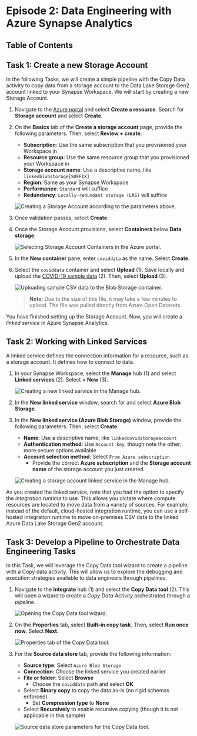 # Episode 2: Data Engineering with Azure Synapse Analytics

## Table of Contents

## Task 1: Create a new Storage Account

In the following Tasks, we will create a simple pipeline with the Copy Data activity to copy data from a storage account to the Data Lake Storage Gen2 account linked to your Synapse Workspace. We will start by creating a new Storage Account.

1. Navigate to the [Azure portal](portal.azure.com) and select **Create a resource**. Search for **Storage account** and select **Create**.

2. On the **Basics** tab of the **Create a storage account** page, provide the following parameters. Then, select **Review + create**.

    - **Subscription**: Use the same subscription that you provisioned your Workspace in
    - **Resource group**: Use the same resource group that you provisioned your Workspace in
    - **Storage account name**: Use a descriptive name, like `linkedblobstorage[SUFFIX]`
    - **Region**: Same as your Synapse Workspace
    - **Performance**: `Standard` will suffice
    - **Redundancy**: `Locally-redundant storage (LRS)` will suffice

    ![Creating a Storage Account according to the parameters above.](./media/provision-storage-account.png "Creating a new Storage Account")

3. Once validation passes, select **Create**.

4. Once the Storage Account provisions, select **Containers** below **Data storage**.

    ![Selecting Storage Account Containers in the Azure portal.](./media/select-containers.png "Storage Account Containers")

5. In the **New container** pane, enter `coviddata` as the name. Select **Create**.

6. Select the `coviddata` container and select **Upload** (1). Save locally and upload the [COVID-19 sample data](https://pandemicdatalake.blob.core.windows.net/public/curated/covid-19/bing_covid-19_data/latest/bing_covid-19_data.csv) (2). Then, select **Upload** (3).

    ![Uploading sample CSV data to the Blob Storage container.](./media/upload-sample-data.png "Uploading sample data")

    >**Note**: Due to the size of this file, it may take a few minutes to upload. The file was pulled directly from Azure Open Datasets.

You have finished setting up the Storage Account. Now, you will create a *linked service* in Azure Synapse Analytics.

## Task 2: Working with Linked Services

A linked service defines the connection information for a resource, such as a storage account. It defines how to connect to data.

1. In your Synapse Workspace, select the **Manage** hub (1) and select **Linked services** (2). Select **+ New** (3).

    ![Creating a new linked service in the Manage hub.](./media/create-new-linked-service.png "Creating a new linked service")

2. In the **New linked service** window, search for and select **Azure Blob Storage**.

3. In the **New linked service (Azure Blob Storage)** window, provide the following parameters. Then, select **Create**.

    - **Name**: Use a descriptive name, like `linkedcovidstorageaccount`
    - **Authentication method**: Use `Account key`, though note the other, more secure options available
    - **Account selection method**: Select `From Azure subscription`
      - Provide the correct **Azure subscription** and the **Storage account name** of the storage account you just created

    ![Creating a storage account linked service in the Manage hub.](./media/new-linked-service.png "Storage account linked service")

As you created the linked service, note that you had the option to specify the *integration runtime* to use. This allows you dictate where compute resources are located to move data from a variety of sources. For example, instead of the default, cloud-hosted integration runtime, you can use a self-hosted integration runtime to move on-premises CSV data to the linked Azure Data Lake Storage Gen2 account.

## Task 3: Develop a Pipeline to Orchestrate Data Engineering Tasks

In this Task, we will leverage the Copy Data tool wizard to create a pipeline with a Copy data activity. This will allow us to explore the debugging and execution strategies available to data engineers through pipelines.

1. Navigate to the **Integrate** hub (1) and select the **Copy Data tool** (2). This will open a wizard to create a *Copy Data Activity* orchestrated through a *pipeline*.

    ![Opening the Copy Data tool wizard.](./media/copy-data-tool.png "Copy Data tool in the Integrate hub")

2. On the **Properties** tab, select **Built-in copy task**. Then, select **Run once now**. Select **Next**.

    ![Properties tab of the Copy Data tool.](./media/properties-tab.png "Properties tab")

3. For the **Source data store** tab, provide the following information:
   
    - **Source type**: Select `Azure Blob Storage`
    - **Connection**: Choose the linked service you created earlier
    - **File or folder**: Select **Browse**
      - Choose the `coviddata` path and select **OK**
    - Select **Binary copy** to copy the data as-is (no rigid schemas enforced)
      - Set **Compression type** to **None**
    - Select **Recursively** to enable recursive copying (though it is not applicable in this sample) 

    ![Source data store parameters for the Copy Data tool.](./media/source-data-store.png "Source data store parameters")
